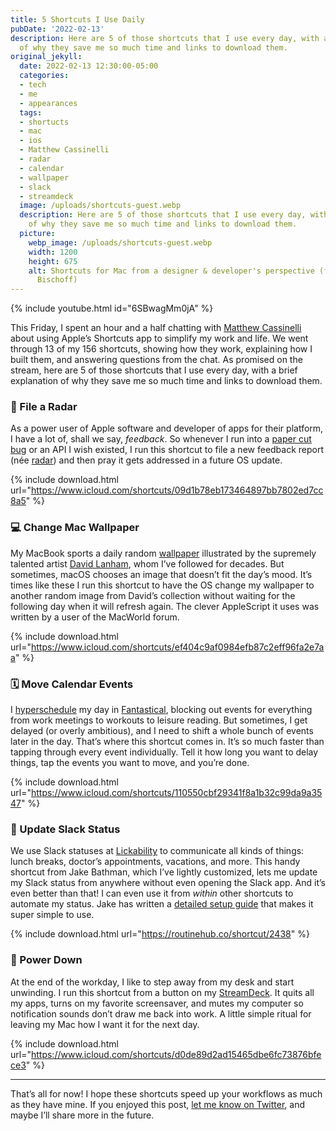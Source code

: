 ```yaml
---
title: 5 Shortcuts I Use Daily
pubDate: '2022-02-13'
description: Here are 5 of those shortcuts that I use every day, with a brief explanation
  of why they save me so much time and links to download them.
original_jekyll:
  date: 2022-02-13 12:30:00-05:00
  categories:
  - tech
  - me
  - appearances
  tags:
  - shortucts
  - mac
  - ios
  - Matthew Cassinelli
  - radar
  - calendar
  - wallpaper
  - slack
  - streamdeck
  image: /uploads/shortcuts-guest.webp
  description: Here are 5 of those shortcuts that I use every day, with a brief explanation
    of why they save me so much time and links to download them.
  picture:
    webp_image: /uploads/shortcuts-guest.webp
    width: 1200
    height: 675
    alt: Shortcuts for Mac from a designer & developer's perspective (feat. Matthew
      Bischoff)
---
```


{% include youtube.html id="6SBwagMm0jA" %}

This Friday, I spent an hour and a half chatting with [Matthew Cassinelli](https://www.matthewcassinelli.com) about using Apple’s Shortcuts app to simplify my work and life. We went through 13 of my 156 shortcuts, showing how they work, explaining how I built them, and answering questions from the chat. As promised on the stream, here are 5 of those shortcuts that I use every day, with a brief explanation of why they save me so much time and links to download them.

<!-- more -->

### 📡 File a Radar

As a power user of Apple software and developer of apps for their platform, I have a lot of, shall we say, *feedback*. So whenever I run into a [paper cut bug](/software-paper-cuts/) or an API I wish existed, I run this shortcut to file a new feedback report (née [radar](https://www.theiphonewiki.com/wiki/Radar)) and then pray it gets addressed in a future OS update.

{% include download.html url="https://www.icloud.com/shortcuts/09d1b78eb173464897bb7802ed7cc8a5" %}


### 💻 Change Mac Wallpaper

My MacBook sports a daily random [wallpaper](http://gum.co/afzw) illustrated by the supremely talented artist [David Lanham](https://www.dlanham.com/), whom I’ve followed for decades. But sometimes, macOS chooses an image that doesn’t fit the day’s mood. It’s times like these I run this shortcut to have the OS change my wallpaper to another random image from David’s collection without waiting for the following day when it will refresh again. The clever AppleScript it uses was written by a user of the MacWorld forum.

{% include download.html url="https://www.icloud.com/shortcuts/ef404c9af0984efb87c2eff96fa2e7aa" %}

### 🗓 Move Calendar Events

I [hyperschedule](https://www.relay.fm/automators/1) my day in [Fantastical](https://flexibits.com/fantastical), blocking out events for everything from work meetings to workouts to leisure reading. But sometimes, I get delayed (or overly ambitious), and I need to shift a whole bunch of events later in the day. That’s where this shortcut comes in. It’s so much faster than tapping through every event individually. Tell it how long you want to delay things, tap the events you want to move, and you’re done.

{% include download.html url="https://www.icloud.com/shortcuts/110550cbf29341f8a1b32c99da9a3547" %}

### 💬 Update Slack Status

We use Slack statuses at [Lickability](http://lickability.com) to communicate all kinds of things: lunch breaks, doctor’s appointments, vacations, and more. This handy shortcut from Jake Bathman, which I’ve lightly customized, lets me update my Slack status from anywhere without even opening the Slack app. And it’s even better than that! I can even use it from *within* other shortcuts to automate my status. Jake has written a [detailed setup guide](https://medium.com/@jakebathman/setting-up-a-slack-app-for-use-with-ios-shortcuts-e8e16b15d0f3) that makes it super simple to use.

{% include download.html url="https://routinehub.co/shortcut/2438" %}

### 🔋 Power Down

At the end of the workday, I like to step away from my desk and start unwinding. I run this shortcut from a button on my [StreamDeck](https://www.elgato.com/en/stream-deck-xl). It quits all my apps, turns on my favorite screensaver, and mutes my computer so notification sounds don’t draw me back into work. A little simple ritual for leaving my Mac how I want it for the next day. 

{% include download.html url="https://www.icloud.com/shortcuts/d0de89d2ad15465dbe6fc73876bfece3" %}

* * *

That’s all for now! I hope these shortcuts speed up your workflows as much as they have mine. If you enjoyed this post, [let me know on Twitter]( https://twitter.com/intent/tweet?text=@mb), and maybe I’ll share more in the future.